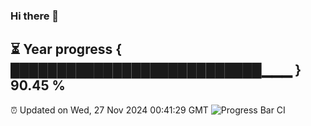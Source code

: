 ### Hi there 👋
⏳ Year progress { ███████████████████████████▁▁▁ } 90.45 %
---
⏰ Updated on Wed, 27 Nov 2024 00:41:29 GMT
![Progress Bar CI](https://github.com/Moyi321/Moyi321/workflows/Progress%20Bar%20CI/badge.svg)
